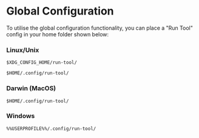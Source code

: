# Global Configuration
To utilise the global configuration functionality, you can place a "Run Tool" config in your home folder shown below:

### Linux/Unix

```
$XDG_CONFIG_HOME/run-tool/
```

```
$HOME/.config/run-tool/
```

### Darwin (MacOS)

```
$HOME/.config/run-tool/
```

### Windows

```
%%USERPROFILE%%/.config/run-tool/
```
